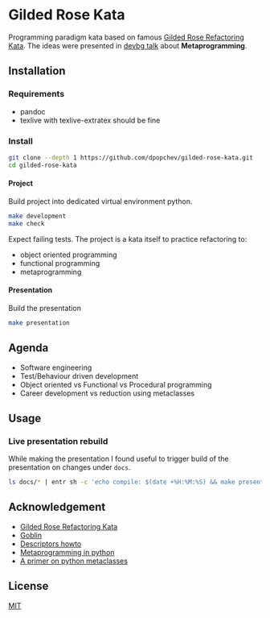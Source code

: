 # Gilded Rose Kata

Programming paradigm kata based on famous [Gilded Rose Refactoring Kata](https://github.com/emilybache/GildedRose-Refactoring-Kata/tree/main).
The ideas were presented in [devbg talk](https://dev.bg/event/python-metaprogramming-or-what-i-should-have-known-from-the-start/) about **Metaprogramming**.

## Installation

### Requirements

- pandoc
- texlive with texlive-extratex should be fine

### Install

```bash
git clone --depth 1 https://github.com/dpopchev/gilded-rose-kata.git
cd gilded-rose-kata
```

#### Project

Build project into dedicated virtual environment python.

```bash
make development
make check
```

Expect failing tests. The project is a kata itself to practice refactoring to:

- object oriented programming
- functional programming
- metaprogramming

#### Presentation

Build the presentation

```bash
make presentation
```

## Agenda

- Software engineering
- Test/Behaviour driven development
- Object oriented vs Functional vs Procedural programming
- Career development vs reduction using metaclasses

## Usage

### Live presentation rebuild

While making the presentation I found useful to trigger build of the
presentation on changes under `docs`.

```bash
ls docs/* | entr sh -c 'echo compile: $(date +%H:%M:%S) && make presentation && echo compile: end && pkill -HUP mupdf && echo REFRESHED'
```

## Acknowledgement

- [Gilded Rose Refactoring Kata](https://github.com/emilybache/GildedRose-Refactoring-Kata/tree/main)
- [Goblin](https://www.deviantart.com/futurerender/art/Orc-Selfie-12-Bedroom-956964946)
- [Descriptors howto](https://docs.python.org/3/howto/descriptor.html)
- [Metaprogramming in python](https://developer.ibm.com/tutorials/ba-metaprogramming-python/)
- [A primer on python metaclasses](https://jakevdp.github.io/blog/2012/12/01/a-primer-on-python-metaclasses/)

## License

[MIT](LICENSE)
